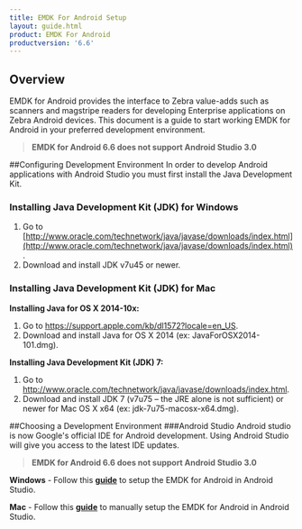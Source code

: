 ```yaml
---
title: EMDK For Android Setup
layout: guide.html
product: EMDK For Android
productversion: '6.6'
---
```


## Overview

EMDK for Android provides the interface to Zebra value-adds such as scanners and magstripe readers for developing Enterprise applications on Zebra Android devices. This document is a guide to start working EMDK for Android in your preferred development environment.

>**EMDK for Android 6.6 does not support Android Studio 3.0**

##Configuring Development Environment
In order to develop Android applications with Android Studio you must first install the Java Development Kit.

### Installing Java Development Kit (JDK) for Windows

1.	Go to [http://www.oracle.com/technetwork/java/javase/downloads/index.html](http://www.oracle.com/technetwork/java/javase/downloads/index.html).
2.	Download and install JDK v7u45 or newer.

### Installing Java Development Kit (JDK) for Mac

**Installing Java for OS X 2014-10x:**
1. Go to https://support.apple.com/kb/dl1572?locale=en_US.
2. Download and install Java for OS X 2014 (ex: JavaForOSX2014-101.dmg).

**Installing Java Development Kit (JDK) 7:**
1. Go to http://www.oracle.com/technetwork/java/javase/downloads/index.html.
2. Download and install JDK 7 (v7u75 – the JRE alone is not sufficient) or newer for Mac OS X x64 (ex: jdk-7u75-macosx-x64.dmg).  

##Choosing a Development Environment
###Android Studio
Android studio is now Google's official IDE for Android development. Using Android Studio will give you access to the latest IDE updates.

>**EMDK for Android 6.6 does not support Android Studio 3.0**

**Windows** - Follow this [**guide**](/emdk-for-android/6-6/guide/setupAndroidStudio) to setup the EMDK for Android in Android Studio.

**Mac** - Follow this [**guide**](/emdk-for-android/6-6/guide/setupAndroidStudioMac) to manually setup the EMDK for Android in Android Studio.



















